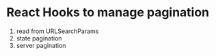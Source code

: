 # React Hooks to manage pagination

1. read from URLSearchParams
2. state pagination
3. server pagination
